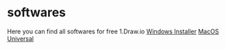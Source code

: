 # softwares
Here you can find all softwares for free
1.Draw.io 
<a href="https://github.com/jgraph/drawio-desktop/releases/download/v17.2.4/draw.io-17.2.4-windows-installer.exe">Windows Installer</a>
<a href="https://github.com/jgraph/drawio-desktop/releases/download/v17.2.4/draw.io-universal-17.2.4.dmg">MacOS Universal</a>
